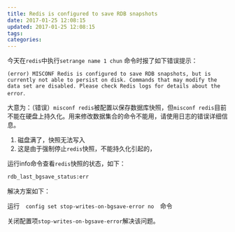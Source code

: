 ```yaml
---
title: Redis is configured to save RDB snapshots
date: 2017-01-25 12:08:15
updated: 2017-01-25 12:08:15
tags:
categories:
---
```


今天在`redis`中执行`setrange name 1 chun` 命令时报了如下错误提示：

`(error) MISCONF Redis is configured to save RDB snapshots, but is currently not able to persist on disk. Commands that may modify the data set are disabled. Please check Redis logs for details about the error．`

大意为：（错误）`misconf redis`被配置以保存数据库快照，但`misconf redis`目前不能在硬盘上持久化。用来修改数据集合的命令不能用，请使用日志的错误详细信息。


1. 磁盘满了，快照无法写入
2. 这是由于强制停止`redis`快照，不能持久化引起的，

运行info命令查看`redis`快照的状态，如下：

```bash
rdb_last_bgsave_status:err
```


解决方案如下：

运行　`config set stop-writes-on-bgsave-error no`　命令

关闭配置项`stop-writes-on-bgsave-error`解决该问题。